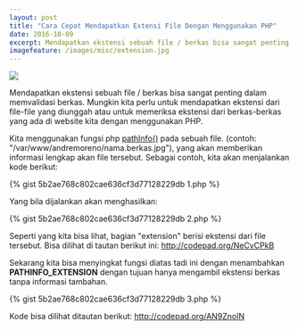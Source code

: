 ```yaml
---
layout: post
title: "Cara Cepat Mendapatkan Extensi File Dengan Menggunakan PHP"
date: 2016-10-09
excerpt: Mendapatkan ekstensi sebuah file / berkas bisa sangat penting dalam memvalidasi berkas. Mungkin kita perlu untuk mendapatkan ekstensi dari file-file yang diunggah atau untuk memeriksa ekstensi dari berkas-berkas yang ada di website kita dengan menggunakan PHP.
imagefeature: /images/misc/extension.jpg
---
```


<a href="{{site.staticurl}}/images/misc/extension.jpg" class="swipebox" title=""><img src="{{site.staticurl}}/static/wait.svg" class="resize js_show loading_image" data-href="/images/misc/extension.jpg" /></a>

Mendapatkan ekstensi sebuah file / berkas bisa sangat penting dalam memvalidasi berkas. Mungkin kita perlu untuk mendapatkan ekstensi dari file-file yang diunggah atau untuk memeriksa ekstensi dari berkas-berkas yang ada di website kita dengan menggunakan PHP.

Kita menggunakan fungsi php <a href="http://php.net/manual/en/function.pathinfo.php">pathInfo()</a> pada sebuah file. (contoh: "/var/www/andremoreno/nama.berkas.jpg"), yang akan memberikan informasi lengkap akan file tersebut. Sebagai contoh, kita akan menjalankan kode berikut:

{% gist 5b2ae768c802cae636cf3d77128229db 1.php %}

Yang bila dijalankan akan menghasilkan:

{% gist 5b2ae768c802cae636cf3d77128229db 2.php %}

Seperti yang kita bisa lihat, bagian "extension" berisi ekstensi dari file tersebut.
Bisa dilihat di tautan berikut ini: <a href="http://codepad.org/NeCvCPkB">http://codepad.org/NeCvCPkB</a>

Sekarang kita bisa menyingkat fungsi diatas tadi ini dengan menambahkan **PATHINFO_EXTENSION** dengan tujuan hanya mengambil ekstensi berkas tanpa informasi tambahan.

{% gist 5b2ae768c802cae636cf3d77128229db 3.php %}

Kode bisa dilihat ditautan berikut: <a href="http://codepad.org/AN9ZnolN">http://codepad.org/AN9ZnolN</a>

